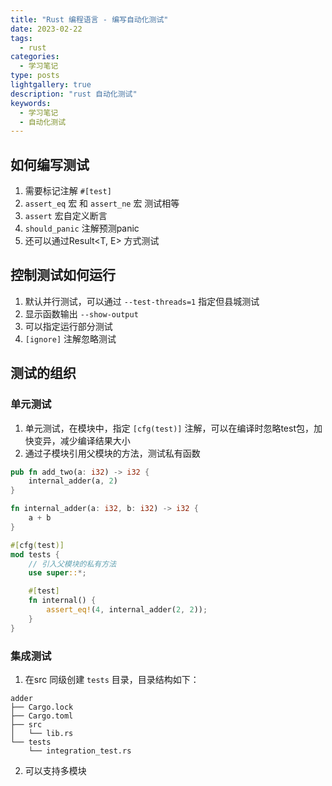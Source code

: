 ```yaml
---
title: "Rust 编程语言 - 编写自动化测试"
date: 2023-02-22
tags:
  - rust
categories:
  - 学习笔记
type: posts
lightgallery: true
description: "rust 自动化测试"
keywords: 
  - 学习笔记
  - 自动化测试
---
```


## 如何编写测试

1. 需要标记注解 `#[test]`
2. `assert_eq` 宏 和 `assert_ne` 宏 测试相等
3. `assert` 宏自定义断言
4. `should_panic` 注解预测panic
5. 还可以通过Result<T, E> 方式测试

## 控制测试如何运行 

1. 默认并行测试，可以通过 `--test-threads=1` 指定但县城测试
2. 显示函数输出 `--show-output`
3. 可以指定运行部分测试
4. `[ignore]` 注解忽略测试

## 测试的组织

### 单元测试

1. 单元测试，在模块中，指定 `[cfg(test)]` 注解，可以在编译时忽略test包，加快变异，减少编译结果大小
2. 通过子模块引用父模块的方法，测试私有函数 
```rust
pub fn add_two(a: i32) -> i32 {
    internal_adder(a, 2)
}

fn internal_adder(a: i32, b: i32) -> i32 {
    a + b
}

#[cfg(test)]
mod tests {
    // 引入父模块的私有方法
    use super::*;

    #[test]
    fn internal() {
        assert_eq!(4, internal_adder(2, 2));
    }
}
```

### 集成测试

1. 在src 同级创建 `tests` 目录，目录结构如下：
```
adder
├── Cargo.lock
├── Cargo.toml
├── src
│   └── lib.rs
└── tests
    └── integration_test.rs
```
2. 可以支持多模块